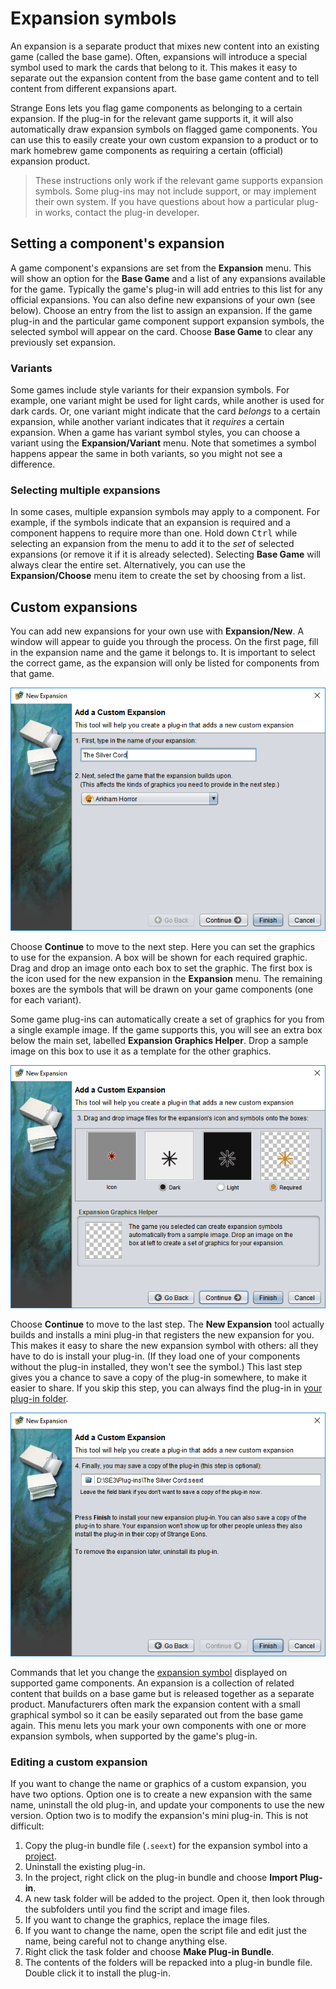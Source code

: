 # Expansion symbols

An expansion is a separate product that mixes new content into an existing game (called the base game).  Often, expansions will introduce a special symbol used to mark the cards that belong to it. This makes it easy to separate out the expansion content from the base game content and to tell content from different expansions apart.

Strange Eons lets you flag game components as belonging to a certain expansion. If the plug-in for the relevant game supports it, it will also automatically draw expansion symbols on flagged game components.  You can use this to easily create your own custom expansion to a product or to mark homebrew game components as requiring a certain (official) expansion product.

> These instructions only work if the relevant game supports expansion symbols. Some plug-ins may not include support, or may implement their own system. If you have questions about how a particular plug-in works, contact the plug-in developer.

## Setting a component's expansion

A game component's expansions are set from the **Expansion** menu. This will show an option for the **Base Game** and a list of any expansions available for the game. Typically the game's plug-in will add entries to this list for any official expansions. You can also define new expansions of your own (see below). Choose an entry from the list to assign an expansion. If the game plug-in and the particular game component support expansion symbols, the selected symbol will appear on the card. Choose  **Base Game** to clear any previously set expansion.

### Variants

Some games include style variants for their expansion symbols. For example, one variant might be used for light cards, while another is used for dark cards. Or, one variant might indicate that the card *belongs* to a certain expansion, while another variant indicates that it *requires* a certain expansion. When a game has variant symbol styles, you can choose a variant using the **Expansion/Variant** menu. Note that sometimes a symbol happens appear the same in both variants, so you might not see a difference.

### Selecting multiple expansions

In some cases, multiple expansion symbols may apply to a component. For example, if the symbols indicate that an expansion is required and a component happens to require more than one. Hold down <kbd>Ctrl</kbd> while selecting an expansion from the menu to add it to the *set* of selected expansions (or remove it if it is already selected). Selecting **Base Game** will always clear the entire set. Alternatively, you can use the **Expansion/Choose** menu item to create the set by choosing from a list.

## Custom expansions

You can add new expansions for your own use with **Expansion/New**. A window will appear to guide you through the process. On the first page, fill in the expansion name and the game it belongs to. It is important to select the correct game, as the expansion will only be listed for components from that game.

![page 1 of the custom expansion tool](images/custom-exp-1.png)

Choose **Continue** to move to the next step. Here you can set the graphics to use for the expansion. A box will be shown for each required graphic. Drag and drop an image onto each box to set the graphic. The first box is the icon used for the new expansion in the **Expansion** menu. The remaining boxes are the symbols that will be drawn on your game components (one for each variant).

Some game plug-ins can automatically create a set of graphics for you from a single example image. If the game supports this, you will see an extra box below the main set, labelled **Expansion Graphics Helper**. Drop a sample image on this box to use it as a template for the other graphics.

![page 2 of the custom expansion tool](images/custom-exp-2.png)

Choose **Continue** to move to the last step. The **New Expansion** tool actually builds and installs a mini plug-in that registers the new expansion for you. This makes it easy to share the new expansion symbol with others: all they have to do is install your plug-in. (If they load one of your components without the plug-in installed, they won't see the symbol.) This last step gives you a chance to save a copy of the plug-in somewhere, to make it easier to share. If you skip this step, you can always find the plug-in in [your plug-in folder](um-plugin-manager.md).

![page 3 of the custom expansion tool](images/custom-exp-3.png)



Commands that let you change the [expansion symbol](um-expansions.md) displayed on supported game components. An expansion is a collection of related content that builds on a base game but is released together as a separate product. Manufacturers often mark the expansion content with a small graphical symbol so it can be easily separated out from the base game again. This menu lets you mark your own components with one or more expansion symbols, when supported by the game's plug-in.

### Editing a custom expansion

If you want to change the name or graphics of a custom expansion, you have two options. Option one is to create a new expansion with the same name, uninstall the old plug-in, and update your components to use the new version. Option two is to modify the expansion's mini plug-in. This is not difficult:

1. Copy the plug-in bundle file (`.seext`) for the expansion symbol into a [project](um-projects.md).
2. Uninstall the existing plug-in.
3. In the project, right click on the plug-in bundle and choose **Import Plug-in**.
4. A new task folder will be added to the project. Open it, then look through the subfolders until you find the script and image files.
5. If you want to change the graphics, replace the image files.
6. If you want to change the name, open the script file and edit just the name, being careful not to change anything else.
7. Right click the task folder and choose **Make Plug-in Bundle**. 
8. The contents of the folders will be repacked into a plug-in bundle file. Double click it to install the plug-in.